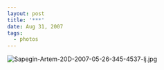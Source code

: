 ```yaml
---
layout: post
title: '***'
date: Aug 31, 2007
tags:
  - photos
---
```


![Sapegin-Artem-20D-2007-05-26-345-4537-lj.jpg](upload://Sapegin-Artem-20D-2007-05-26-345-4537-lj.jpg)
